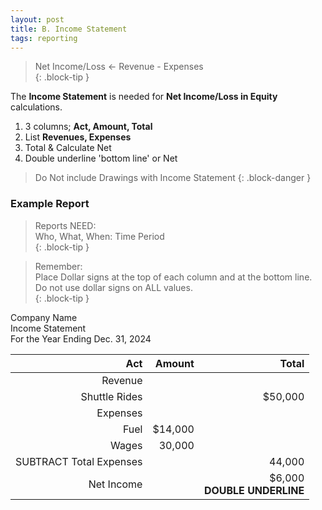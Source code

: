 ```yaml
---
layout: post
title: B. Income Statement
tags: reporting
---
```



> Net Income/Loss <- Revenue - Expenses  
{: .block-tip }

The **Income Statement** is needed for **Net Income/Loss in Equity** calculations.  

1. 3 columns; **Act, Amount, Total**      
2. List **Revenues, Expenses**   
3. Total & Calculate Net   
4. Double underline 'bottom line' or Net  

> Do Not include Drawings with Income Statement
> {: .block-danger }


### Example Report

> Reports NEED:   
> Who, What, When: Time Period   
{: .block-tip }

> Remember:   
> Place Dollar signs at the top of each column and at the bottom line. Do not use dollar signs on ALL values.  
{: .block-tip }

Company Name   
Income Statement   
For the Year Ending Dec. 31, 2024

| Act | Amount | Total |
|----:|-------:|------:|
| Revenue | | |
| Shuttle Rides | | $50,000 |
| Expenses | | |
| Fuel | $14,000 | |
| Wages | 30,000 | |
| SUBTRACT Total Expenses | | 44,000 |
| Net Income | | $6,000 <br> **DOUBLE UNDERLINE** |


